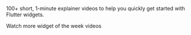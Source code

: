 100+ short, 1-minute explainer videos to
help you quickly get started with Flutter widgets.



            
        



            
        



            
        



            
        



            
        



            
        


Watch more widget of the week videos
